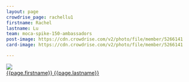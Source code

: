 ```yaml
---
layout: page
crowdrise_page: rachellu1
firstname: Rachel
lastname: Lu
team: moca-spike-150-ambassadors
post-image: https://cdn.crowdrise.com/v2/photo/file/member/5266141
card-image: https://cdn.crowdrise.com/v2/photo/file/member/5266141

---
```

<div class="card-testimonial">

<div class="card-avatar">
			<img src="{{page.post-image}}">                          
</div>
<a href=""><storng>{{page.firstname}}  {{page.lastname}}</strong></a>
</div>
